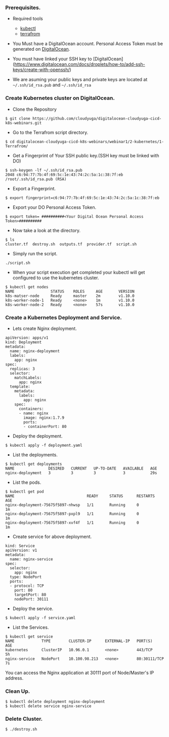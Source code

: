 ### Prerequisites.
- Required tools
  - [kubectl](https://kubernetes.io/docs/tasks/tools/install-kubectl/)
  - [terrafrom](https://www.terraform.io/intro/getting-started/install.html)

- You Must have a DigitalOcean account. Personal Access Token must be generated on [DigitalOcean](https://www.digitalocean.com/docs/api/create-personal-access-token/).
- You must have linked your SSH key to [DigitalOcean] (https://www.digitalocean.com/docs/droplets/how-to/add-ssh-keys/create-with-openssh/)
- We are asuming your public keys and private keys are located at `~/.ssh/id_rsa.pub` and `~/.ssh/id_rsa`
### Create Kubernetes cluster on DigitalOcean.

- Clone the Repository
``` 
$ git clone https://github.com/cloudyuga/digitalocean-cloudyuga-cicd-k8s-webinars.git
```

- Go to the Terrafrom script directory.
```
$ cd digitalocean-cloudyuga-cicd-k8s-webinars/webinar1/2-kubernetes/1-Terrafrom/
```

- Get a Fingerprint of Your SSH public key.(SSH key must be linked with DO)
```
$ ssh-keygen -lf ~/.ssh/id_rsa.pub
2048 c6:94:77:7b:4f:69:5c:1e:43:74:2c:5a:1c:38:7f:eb /root/.ssh/id_rsa.pub (RSA)
```

- Export a Fingerprint.
```
$ export fingerprint=c6:94:77:7b:4f:69:5c:1e:43:74:2c:5a:1c:38:7f:eb
```

- Export your DO Personal Access Token.
```
$ export token= ##########<Your Digital Ocean Personal Access Token>##########
```

- Now take a look at the directory.
```
$ ls
cluster.tf  destroy.sh  outputs.tf  provider.tf  script.sh
```
- Simply run the script.
```
./script.sh
```

- When your script execution get completed your kubectl will get configured to use the kubernetes cluster.
```
$ kubectl get nodes
NAME                STATUS    ROLES     AGE       VERSION
k8s-matser-node     Ready     master    2m        v1.10.0
k8s-worker-node-1   Ready     <none>    1m        v1.10.0
k8s-worker-node-2   Ready     <none>    57s       v1.10.0
```

### Create a Kubernetes Deployment and Service.

- Lets create Nginx deployment.
```
apiVersion: apps/v1
kind: Deployment
metadata:
  name: nginx-deployment
  labels:
    app: nginx
spec:
  replicas: 3
  selector:
    matchLabels:
      app: nginx
  template:
    metadata:
      labels:
        app: nginx
    spec:
      containers:
      - name: nginx
        image: nginx:1.7.9
        ports:
        - containerPort: 80

```

- Deploy the deployment.
```
$ kubectl apply -f deployment.yaml
```

- List the deployments.
```
$ kubectl get deployments
NAME               DESIRED   CURRENT   UP-TO-DATE   AVAILABLE   AGE
nginx-deployment   3         3         3            3           29s
```

- List the pods.
```
$ kubectl get pod
NAME                                READY     STATUS      RESTARTS   AGE
nginx-deployment-75675f5897-nhwsp   1/1       Running     0          1m
nginx-deployment-75675f5897-pxpl9   1/1       Running     0          1m
nginx-deployment-75675f5897-xvf4f   1/1       Running     0          1m

```

- Create service for above deployment.
```
kind: Service
apiVersion: v1
metadata:
  name: nginx-service
spec:
  selector:
    app: nginx
  type: NodePort
  ports:
  - protocol: TCP
    port: 80
    targetPort: 80
    nodePort: 30111
```

- Deploy the service.
```
$ kubectl apply -f service.yaml
```

- List the Services.
```
$ kubectl get service
NAME            TYPE        CLUSTER-IP      EXTERNAL-IP   PORT(S)        AGE
kubernetes      ClusterIP   10.96.0.1       <none>        443/TCP        5h
nginx-service   NodePort    10.100.98.213   <none>        80:30111/TCP   7s
```

You can access the Nginx application at 30111 port of Node/Master's IP address.


### Clean Up.
```
$ kubectl delete deployment nginx-deployment
$ kubectl delete service nginx-service
```


### Delete Cluster.
```
$ ./destroy.sh
```

